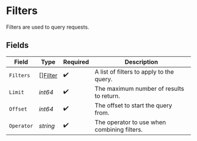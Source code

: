 # Filters

Filters are used to query requests.


## Fields

| Field                                       | Type                                        | Required                                    | Description                                 |
| ------------------------------------------- | ------------------------------------------- | ------------------------------------------- | ------------------------------------------- |
| `Filters`                                   | [][Filter](../../models/shared/filter.md)   | :heavy_check_mark:                          | A list of filters to apply to the query.    |
| `Limit`                                     | *int64*                                     | :heavy_check_mark:                          | The maximum number of results to return.    |
| `Offset`                                    | *int64*                                     | :heavy_check_mark:                          | The offset to start the query from.         |
| `Operator`                                  | *string*                                    | :heavy_check_mark:                          | The operator to use when combining filters. |